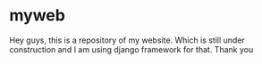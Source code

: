 # myweb
Hey guys, this is a repository of my website. Which is still under construction and I am using django framework for that. Thank you
